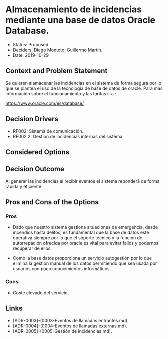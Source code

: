 # Almacenamiento de incidencias mediante una base de datos Oracle Database.

* Status: Proposed.
* Deciders: Diego Montoto, Guillermo Martín.
* Date: 2019-10-29


## Context and Problem Statement

Se quieren alamacenar las incidencias en el sistema de forma segura por lo que se plantea el uso de la tecnología de base de datos de oracle.
Para mas información sobre el funcionamiento y las tarifas ir a : 

https://www.oracle.com/es/database/


## Decision Drivers

* RF002: Sistema de comunicación.
* RF002.2: Gestión de incidencias internas del sistema.


## Considered Options


## Decision Outcome

Al generar las incidencias al recibir eventos el sistema reponderá de forma rápida y eficiente.


## Pros and Cons of the Options

### Pros
* Dado que nuestro sistema gestiona situaciones de emergencia, desde incendios hasta delitos, es fundamental que la base de datos este operativa siempre 
  por lo que el soporte técnico y la función de autorrepación ofrecida por oracle es vital para evitar fallos y podernos recuperar de ellos.

* Como la base datos proporciona un servicio autogestión por lo que elimina la gestión manual de los datos permitiendo que sea usada por usuarios con poco 
  conocimientos informáticos. 

### Cons

* Coste elevado del servicio.

## Links 

* [ADR-0003]-(0003-Eventos de llamadas entrantes.md).
* [ADR-0004]-(0004-Eventos de llamadas externas.md).
* [ADR-0005]-(0005-Gestión de incidencias.md).